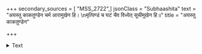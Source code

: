 +++
secondary_sources = [ "MSS_2722",]
jsonClass = "Subhaashita"
text = "अयस्तु काकतुण्डेन चर्म आरामुखेन हि।  \nमृत्पिण्डं च घटं चैव विध्येत् सूचीमुखेन हि॥"
title = "अयस्तु काकतुण्डेन"

+++

<details><summary>Text</summary>

अयस्तु काकतुण्डेन चर्म आरामुखेन हि।  
मृत्पिण्डं च घटं चैव विध्येत् सूचीमुखेन हि॥
</details>
